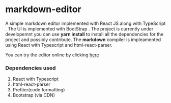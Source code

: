 # markdown-editor
A simple markdown editor implemented with React JS along with TypeScript . The UI is implemented with BootStrap .
The project is currently under developemnt you can use **yarn install** to install all the dependencies for the project and possibly contribute.
The **markdown** compiler is impleamented using React with Typescript and html-react-parser.

You can try the editor online by clicking [here](https://kind-swanson-1daeb2.netlify.app/)

### Dependencies used
1. React with Typescript
2. html-react-parser
3. Prettier(code formatting)
4. Bootstrap (via CDN)
